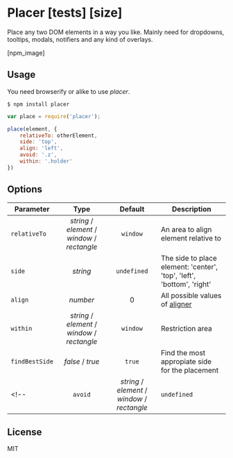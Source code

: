 # Placer [tests] [size]

Place any two DOM elements in a way you like. Mainly need for dropdowns, tooltips, modals, notifiers and any kind of overlays.

[npm_image]


## Usage

You need browserify or alike to use _placer_.

```
$ npm install placer
```

```js
var place = require('placer');

place(element, {
	relativeTo: otherElement,
	side: 'top',
	align: 'left',
	avoid: '.z',
	within: '.holder'
})
```

## Options

| Parameter | Type | Default | Description |
|----|:---:|:----:|----|
| `relativeTo` | _string_ / _element_ / _window_ / _rectangle_ | `window` | An area to align element relative to |
| `side` | _string_ | `undefined` | The side to place element: 'center', 'top', 'left', 'bottom', 'right' |
| `align` | _number_ | 0 | All possible values of [aligner](http://dfcreative.github.io/) |
| `within` | _string_ / _element_ / _window_ / _rectangle_ | `window` | Restriction area |
| `findBestSide` | _false_ / _true_ | `true` | Find the most appropiate side for the placement |
<!-- | `avoid` | _string_ / _element_ / _window_ / _rectangle_ | `undefined` | The areas or elements to avoid during placing | -->


## License

MIT